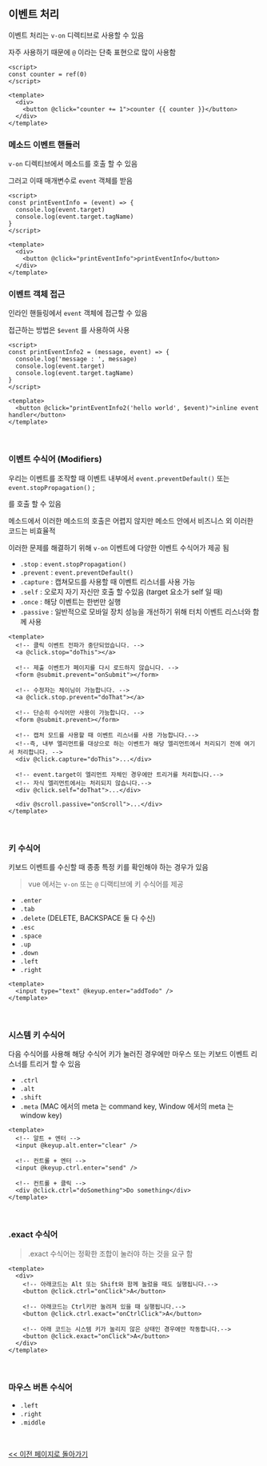 ## 이벤트 처리

이벤트 처리는 `v-on` 디렉티브로 사용할 수 있음

자주 사용하기 때문에 `@` 이라는 단축 표현으로 많이 사용함

```vue
<script>
const counter = ref(0)
</script>

<template>
  <div>
    <button @click="counter += 1">counter {{ counter }}</button>
  </div>
</template>
```

### 메소드 이벤트 핸들러

`v-on` 디렉티브에서 메소드를 호출 할 수 있음

그러고 이때 매개변수로 `event` 객체를 받음

```vue
<script>
const printEventInfo = (event) => {
  console.log(event.target)
  console.log(event.target.tagName)
}
</script>

<template>
  <div>
    <button @click="printEventInfo">printEventInfo</button>
  </div>
</template>
```

### 이벤트 객체 접근

인라인 핸들링에서 `event` 객체에 접근할 수 있음

접근하는 방법은 `$event` 를 사용하여 사용

```vue
<script>
const printEventInfo2 = (message, event) => {
  console.log('message : ', message)
  console.log(event.target)
  console.log(event.target.tagName)
}
</script>

<template>
  <button @click="printEventInfo2('hello world', $event)">inline event handler</button>
</template>
```

<br/>

### 이벤트 수식어 (Modifiers)

우리는 이벤트를 조작할 때 이벤트 내부에서 `event.preventDefault()` 또는 `event.stopPropagation()`
;

를 호출 할 수 있음

메소드에서 이러한 메소드의 호출은 어렵지 않지만 메소드 안에서 비즈니스 외 이러한 코드는 비효율적

이러한 문제를 해결하기 위해 `v-on` 이벤트에 다양한 이벤트 수식어가 제공 됨

- `.stop` : `event.stopPropagation()`
- `.prevent` : `event.preventDefault()`
- `.capture` : 캡쳐모드를 사용할 때 이벤트 리스너를 사용 가능
- `.self` : 오로지 자기 자신만 호출 할 수있음 (target 요소가 self 일 때)
- `.once` : 해당 이벤트는 한번만 실행
- `.passive` : 일반적으로 모바일 장치 성능을 개선하기 위해 터치 이벤트 리스너와 함께 사용

```vue
<template>
  <!-- 클릭 이벤트 전파가 중단되었습니다. -->
  <a @click.stop="doThis"></a>

  <!-- 제출 이벤트가 페이지를 다시 로드하지 않습니다. -->
  <form @submit.prevent="onSubmit"></form>

  <!-- 수정자는 체이닝이 가능합니다. -->
  <a @click.stop.prevent="doThat"></a>

  <!-- 단순히 수식어만 사용이 가능합니다. -->
  <form @submit.prevent></form>

  <!-- 캡처 모드를 사용할 때 이벤트 리스너를 사용 가능합니다.-->
  <!--즉, 내부 엘리먼트를 대상으로 하는 이벤트가 해당 엘리먼트에서 처리되기 전에 여기서 처리합니다. -->
  <div @click.capture="doThis">...</div>

  <!-- event.target이 엘리먼트 자체인 경우에만 트리거를 처리합니다.-->
  <!-- 자식 엘리먼트에서는 처리되지 않습니다.-->
  <div @click.self="doThat">...</div>

  <div @scroll.passive="onScroll">...</div>
</template>
```

<br/>

### 키 수식어

키보드 이벤트를 수신할 때 종종 특정 키를 확인해야 하는 경우가 있음

> vue 에서는 `v-on` 또는 `@` 디랙티브에 키 수식어를 제공

- `.enter`
- `.tab`
- `.delete` (DELETE, BACKSPACE 둘 다 수신)
- `.esc`
- `.space`
- `.up`
- `.down`
- `.left`
- `.right`

```vue
<template>
  <input type="text" @keyup.enter="addTodo" />
</template>
```

<br/>

### 시스템 키 수식어

다음 수식어를 사용해 해당 수식어 키가 눌러진 경우에만 마우스 또는 키보드 이벤트 리스너를 트리거 할 수 있음

- `.ctrl`
- `.alt`
- `.shift`
- `.meta` (MAC 에서의 meta 는 command key, Window 에서의 meta 는 window key)

```vue
<template>
  <!-- 알트 + 엔터 -->
  <input @keyup.alt.enter="clear" />

  <!-- 컨트롤 + 엔터 -->
  <input @keyup.ctrl.enter="send" />

  <!-- 컨트롤 + 클릭 -->
  <div @click.ctrl="doSomething">Do something</div>
</template>
```

<br/>

### .exact 수식어

> .exact 수식어는 정확한 조합이 눌러야 하는 것을 요구 함

```vue
<template>
  <div>
    <!-- 아래코드는 Alt 또는 Shift와 함께 눌렀을 때도 실행됩니다.-->
    <button @click.ctrl="onClick">A</button>

    <!-- 아래코드는 Ctrl키만 눌려져 있을 때 실행됩니다.-->
    <button @click.ctrl.exact="onCtrlClick">A</button>

    <!-- 아래 코드는 시스템 키가 눌리지 않은 상태인 경우에만 작동합니다.-->
    <button @click.exact="onClick">A</button>
  </div>
</template>
```

<br/>

### 마우스 버튼 수식어

- `.left`
- `.right`
- `.middle`

<br/>

[<< 이전 페이지로 돌아가기](../../README.md)
